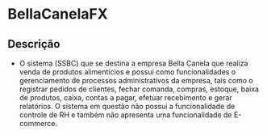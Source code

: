 # BellaCanelaFX

## Descrição
- O sistema (SSBC) que se destina a empresa Bella Canela que realiza venda de produtos alimentícios e possui como funcionalidades o gerenciamento de processos administrativos da empresa, tais como o registrar pedidos de clientes, fechar comanda, compras, estoque, baixa de produtos, caixa, contas a pagar, efetuar recebimento e gerar relatórios. O sistema em questão não possui a funcionalidade de controle de RH e também não apresenta uma funcionalidade de E-commerce.
